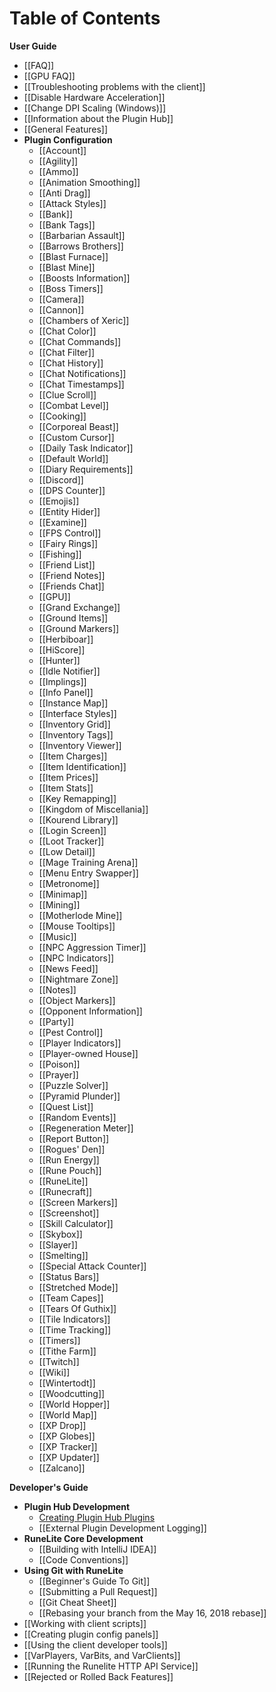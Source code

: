 # Table of Contents
**User Guide**
* [[FAQ]]
* [[GPU FAQ]]
* [[Troubleshooting problems with the client]]
* [[Disable Hardware Acceleration]]
* [[Change DPI Scaling (Windows)]]
* [[Information about the Plugin Hub]]
* [[General Features]]
* **Plugin Configuration**
  * [[Account]]
  * [[Agility]]
  * [[Ammo]]
  * [[Animation Smoothing]]
  * [[Anti Drag]]
  * [[Attack Styles]]
  * [[Bank]]
  * [[Bank Tags]]
  * [[Barbarian Assault]]
  * [[Barrows Brothers]]
  * [[Blast Furnace]]
  * [[Blast Mine]]
  * [[Boosts Information]]
  * [[Boss Timers]]
  * [[Camera]]
  * [[Cannon]]
  * [[Chambers of Xeric]]
  * [[Chat Color]]
  * [[Chat Commands]]
  * [[Chat Filter]]
  * [[Chat History]]
  * [[Chat Notifications]]
  * [[Chat Timestamps]]
  * [[Clue Scroll]]
  * [[Combat Level]]
  * [[Cooking]]
  * [[Corporeal Beast]]
  * [[Custom Cursor]]
  * [[Daily Task Indicator]]
  * [[Default World]]
  * [[Diary Requirements]]
  * [[Discord]]
  * [[DPS Counter]]
  * [[Emojis]]
  * [[Entity Hider]]
  * [[Examine]]
  * [[FPS Control]]
  * [[Fairy Rings]]
  * [[Fishing]]
  * [[Friend List]]
  * [[Friend Notes]]
  * [[Friends Chat]]
  * [[GPU]]
  * [[Grand Exchange]]
  * [[Ground Items]]
  * [[Ground Markers]]
  * [[Herbiboar]]
  * [[HiScore]]
  * [[Hunter]]
  * [[Idle Notifier]]
  * [[Implings]]
  * [[Info Panel]]
  * [[Instance Map]]
  * [[Interface Styles]]
  * [[Inventory Grid]]
  * [[Inventory Tags]]
  * [[Inventory Viewer]]
  * [[Item Charges]]
  * [[Item Identification]]
  * [[Item Prices]]
  * [[Item Stats]]
  * [[Key Remapping]]
  * [[Kingdom of Miscellania]]
  * [[Kourend Library]]
  * [[Login Screen]]
  * [[Loot Tracker]]
  * [[Low Detail]]
  * [[Mage Training Arena]]
  * [[Menu Entry Swapper]]
  * [[Metronome]]
  * [[Minimap]]
  * [[Mining]]
  * [[Motherlode Mine]]
  * [[Mouse Tooltips]]
  * [[Music]]
  * [[NPC Aggression Timer]]
  * [[NPC Indicators]]
  * [[News Feed]]
  * [[Nightmare Zone]]
  * [[Notes]]
  * [[Object Markers]]
  * [[Opponent Information]]
  * [[Party]]
  * [[Pest Control]]
  * [[Player Indicators]]
  * [[Player-owned House]]
  * [[Poison]]
  * [[Prayer]]
  * [[Puzzle Solver]]
  * [[Pyramid Plunder]]
  * [[Quest List]]
  * [[Random Events]]
  * [[Regeneration Meter]]
  * [[Report Button]]
  * [[Rogues' Den]]
  * [[Run Energy]]
  * [[Rune Pouch]]
  * [[RuneLite]]
  * [[Runecraft]]
  * [[Screen Markers]]
  * [[Screenshot]]
  * [[Skill Calculator]]
  * [[Skybox]]
  * [[Slayer]]
  * [[Smelting]]
  * [[Special Attack Counter]]
  * [[Status Bars]]
  * [[Stretched Mode]]
  * [[Team Capes]]
  * [[Tears Of Guthix]]
  * [[Tile Indicators]]
  * [[Time Tracking]]
  * [[Timers]]
  * [[Tithe Farm]]
  * [[Twitch]]
  * [[Wiki]]
  * [[Wintertodt]]
  * [[Woodcutting]]
  * [[World Hopper]]
  * [[World Map]]
  * [[XP Drop]]
  * [[XP Globes]]
  * [[XP Tracker]]
  * [[XP Updater]]
  * [[Zalcano]]

**Developer's Guide**
* **Plugin Hub Development**
  * [Creating Plugin Hub Plugins](https://github.com/runelite/plugin-hub/blob/master/README.md)
  * [[External Plugin Development Logging]]
* **RuneLite Core Development**
  * [[Building with IntelliJ IDEA]]
  * [[Code Conventions]]
* **Using Git with RuneLite**
  * [[Beginner's Guide To Git]]
  * [[Submitting a Pull Request]]
  * [[Git Cheat Sheet]]
  * [[Rebasing your branch from the May 16, 2018 rebase]]
* [[Working with client scripts]]
* [[Creating plugin config panels]]
* [[Using the client developer tools]]
* [[VarPlayers, VarBits, and VarClients]]
* [[Running the Runelite HTTP API Service]]
* [[Rejected or Rolled Back Features]]

